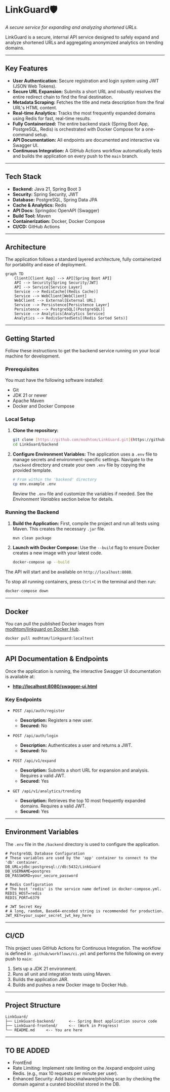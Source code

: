 # LinkGuard🛡️

*A secure service for expanding and analyzing shortened URLs.*

LinkGuard is a secure, internal API service designed to safely expand and analyze shortened URLs and aggregating anonymized analytics on trending domains.

---

##  Key Features

-   **User Authentication:** Secure registration and login system using JWT (JSON Web Tokens).
-   **Secure URL Expansion:** Submits a short URL and robustly resolves the entire redirect chain to find the final destination.
-   **Metadata Scraping:** Fetches the title and meta description from the final URL's HTML content.
-   **Real-time Analytics:** Tracks the most frequently expanded domains using Redis for fast, real-time results.
-   **Fully Containerized:** The entire backend stack (Spring Boot App, PostgreSQL, Redis) is orchestrated with Docker Compose for a one-command setup.
-   **API Documentation:** All endpoints are documented and interactive via Swagger UI.
-   **Continuous Integration:** A GitHub Actions workflow automatically tests and builds the application on every push to the `main` branch.

---

##  Tech Stack

-   **Backend:** Java 21, Spring Boot 3
-   **Security:** Spring Security, JWT
-   **Database:** PostgreSQL, Spring Data JPA
-   **Cache & Analytics:** Redis
-   **API Docs:** Springdoc OpenAPI (Swagger)
-   **Build Tool:** Maven
-   **Containerization:** Docker, Docker Compose
-   **CI/CD:** GitHub Actions

---

## Architecture

The application follows a standard layered architecture, fully containerized for portability and ease of deployment.

```mermaid
graph TD
    Client[Client App] --> API[Spring Boot API]
    API --> Security[Spring Security/JWT]
    API --> Service[Service Layer]
    Service --> RedisCache[(Redis Cache)]
    Service --> WebClient[WebClient]
    WebClient --> External[External URL]
    Service --> Persistence[Persistence Layer]
    Persistence --> PostgreSQL[(PostgreSQL)]
    Service --> Analytics[Analytics Service]
    Analytics --> RedisSortedSets[(Redis Sorted Sets)]
````

-----

## Getting Started

Follow these instructions to get the backend service running on your local machine for development.

### Prerequisites

You must have the following software installed:

  - Git
  - JDK 21 or newer
  - Apache Maven
  - Docker and Docker Compose

### Local Setup

1.  **Clone the repository:**

    ```bash
    git clone [https://github.com/modhtom/LinkGuard.git](https://github.com/modhtom/LinkGuard.git)
    cd LinkGuard/backend
    ```

2.  **Configure Environment Variables:**
    The application uses a `.env` file to manage secrets and environment-specific settings. Navigate to the `/backend` directory and create your own `.env` file by copying the provided template.

    ```bash
    # From within the 'backend' directory
    cp env.example .env
    ```

    Review the `.env` file and customize the variables if needed. See the *Environment Variables* section below for details.

### Running the Backend

1.  **Build the Application:**
    First, compile the project and run all tests using Maven. This creates the necessary `.jar` file.

    ```bash
    mvn clean package
    ```

2.  **Launch with Docker Compose:**
    Use the `--build` flag to ensure Docker creates a new image with your latest code.

    ```bash
    docker-compose up --build
    ```

The API will start and be available on `http://localhost:8080`.

To stop all running containers, press `Ctrl+C` in the terminal and then run:

```bash
docker-compose down
```
----

## Docker

You can pull the published Docker images from  
[modhtom/linkguard on Docker Hub](https://hub.docker.com/r/modhtom/linkguard).

```bash
docker pull modhtom/linkguard:localtest
```

----

## API Documentation & Endpoints

Once the application is running, the interactive Swagger UI documentation is available at:

  - [**http://localhost:8080/swagger-ui.html**](http://localhost:8080/swagger-ui.html)

### Key Endpoints

  - `POST /api/auth/register`

      - **Description:** Registers a new user.
      - **Secured:** No

  - `POST /api/auth/login`

      - **Description:** Authenticates a user and returns a JWT.
      - **Secured:** No

  - `POST /api/v1/expand`

      - **Description:** Submits a short URL for expansion and analysis. Requires a valid JWT.
      - **Secured:** Yes

  - `GET /api/v1/analytics/trending`

      - **Description:** Retrieves the top 10 most frequently expanded domains. Requires a valid JWT.
      - **Secured:** Yes

-----

## Environment Variables

The `.env` file in the `/backend` directory is used to configure the application.

```env
# PostgreSQL Database Configuration
# These variables are used by the 'app' container to connect to the 'db' container.
DB_URL=jdbc:postgresql://db:5432/LinkGuard
DB_USERNAME=postgres
DB_PASSWORD=your_secure_password

# Redis Configuration
# The host 'redis' is the service name defined in docker-compose.yml.
REDIS_HOST=redis
REDIS_PORT=6379

# JWT Secret Key
# A long, random, Base64-encoded string is recommended for production.
JWT_KEY=your_super_secret_jwt_key_here
```

-----

## CI/CD

This project uses GitHub Actions for Continuous Integration. The workflow is defined in `.github/workflows/ci.yml` and performs the following on every push to `main`:

1.  Sets up a JDK 21 environment.
2.  Runs all unit and integration tests using Maven.
3.  Builds the application JAR.
4.  Builds and pushes a new Docker image to Docker Hub.

-----

## Project Structure

```
LinkGuard/
├── LinkGuard-backend/      <-- Spring Boot application source code
├── LinkGuard-frontend/     <-- (Work in Progress)
└── README.md     <-- You are here
```

----

## TO BE ADDED

- FrontEnd
- Rate Limiting: Implement rate limiting on the /expand endpoint using Redis. (e.g., max 10 requests per minute per user).
- Enhanced Security: Add basic malware/phishing scan by checking the domain against a curated blocklist stored in the DB.

